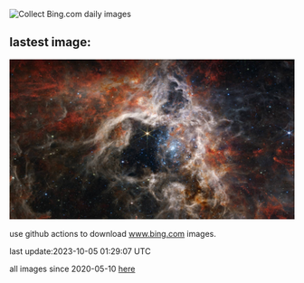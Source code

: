 ![Collect Bing.com daily images](https://github.com/counter2015/bing-daily-images/workflows/Collect%20Bing.com%20daily%20images/badge.svg)
## lastest image:
![](images/TarantulaNebula.jpg)

use github actions to download www.bing.com images.

last update:2023-10-05 01:29:07 UTC

all images since 2020-05-10 [here](https://github.com/counter2015/bing-daily-images/tree/master/images) 
